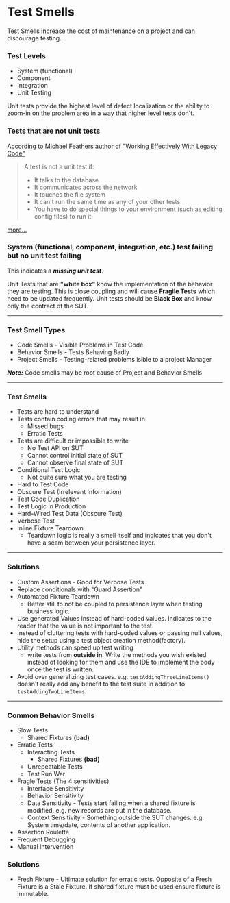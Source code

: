 # Test Smells

Test Smells increase the cost of maintenance on a project and can discourage testing. 

### Test Levels
- System (functional)
- Component
- Integration
- Unit Testing

Unit tests provide the highest level of defect localization or the ability to zoom-in on the problem area in a way that higher level tests don't.

### Tests that are not unit tests

According to Michael Feathers author of ["Working Effectively With Legacy Code"](http://www.amazon.com/Working-Effectively-Legacy-Michael-Feathers/dp/0131177052)

> A test is not a unit test if:
>  
> * It talks to the database
> * It communicates across the network
> * It touches the file system
> * It can't run the same time as any of your other tests
> * You have to do special things to your environment (such as editing config files) to run it

[more...](http://www.artima.com/weblogs/viewpost.jsp?thread=126923)

### System (functional, component, integration, etc.) test failing but no unit test failing
This indicates a ***missing unit test***. 

Unit Tests that are __"white box"__ know the implementation of the behavior they are testing.
This is close coupling and will cause __Fragile Tests__ which need to be updated frequently. Unit tests should be __Black Box__ and know only the contract of the SUT.

---

### Test Smell Types
- Code Smells - Visible Problems in Test Code
- Behavior Smells - Tests Behaving Badly
- Project Smells - Testing-related problems isible to a project Manager

***Note:*** Code smells may be root cause of Project and Behavior Smells

---

### Test Smells
- Tests are hard to understand
- Tests contain coding errors that may result in
	- Missed bugs
	- Erratic Tests
- Tests are difficult or impossible to write
	- No Test API on SUT
	- Cannot control initial state of SUT
	- Cannot observe final state of SUT
- Conditional Test Logic
	- Not quite sure what you are testing 
- Hard to Test Code
- Obscure Test (Irrelevant Information)
- Test Code Duplication
- Test Logic in Production
- Hard-Wired Test Data (Obscure Test)
- Verbose Test
- Inline Fixture Teardown
	- Teardown logic is really a smell itself and indicates that you don't have a seam between your persistence layer. 

---

### Solutions
- Custom Assertions - Good for Verbose Tests 
- Replace conditionals with "Guard Assertion"
- Automated Fixture Teardown	
	- Better still to not be coupled to persistence layer when testing business logic.  
- Use generated Values instead of hard-coded values. Indicates to the reader that the value is not important to the test. 
- Instead of cluttering tests with hard-coded values or passing null values, hide the setup using a test object creation method(factory). 
- Utility methods can speed up test writing
	- write tests from __outside in__. Write the methods you wish existed instead of looking for them and use the IDE to implement the body once the test is written. 
- Avoid over generalizing test cases. e.g. `testAddingThreeLineItems()` doesn't really add any benefit to the test suite in addition to `testAddingTwoLineItems`.

---

### Common Behavior Smells
- Slow Tests
	- Shared Fixtures __(bad)__ 
- Erratic Tests
	- Interacting Tests 
		- Shared Fixtures __(bad)__ 
	- Unrepeatable Tests
	- Test Run War	 
- Fragle Tests (The 4 sensitivities)
	- Interface Sensitivity
	- Behavior Sensitivity
	- Data Sensitivity - Tests start failing when a shared fixture is modified. e.g. new records are put in the database. 
	- Context Sensitivity - Something outside the SUT changes. e.g. System time/date, contents of another application.
- Assertion Roulette
- Frequent Debugging
- Manual Intervention

### Solutions
- Fresh Fixture - Ultimate solution for erratic tests. Opposite of a Fresh Fixture is a Stale Fixture. If shared fixture must be used ensure fixture is immutable. 
